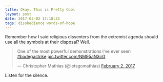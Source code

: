 ```yaml
---
title: Okay, This is Pretty Cool
layout: post
date: 2017-02-02 17:18:33
tags: disobedience words-of-hope
---
```

Remember how I said religious dissenters from the extremist agenda should use all the symbols at their disposal? Well.

<blockquote class="twitter-tweet" data-lang="en"><p lang="en" dir="ltr">One of the most powerful demonstrations I&#39;ve ever seen <a href="https://twitter.com/hashtag/bodegastrike?src=hash">#bodegastrike</a> <a href="https://t.co/NM95aN3irG">pic.twitter.com/NM95aN3irG</a></p>&mdash; Christopher Mathias (@letsgomathias) <a href="https://twitter.com/letsgomathias/status/827283890146463750">February 2, 2017</a></blockquote>
<script async src="//platform.twitter.com/widgets.js" charset="utf-8"></script>

Listen for the silence.
<!--share-->